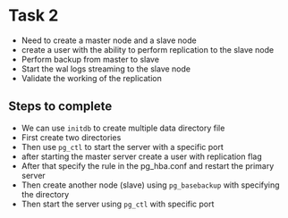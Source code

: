 # Task 2
- Need to create a master node and a slave node
- create a user with the ability to perform replication to the slave node
- Perform backup from master to slave
- Start the wal logs streaming to the slave node
- Validate the working of the replication

## Steps to complete
- We can use `initdb` to create multiple data directory file
- First create two directories
- Then use `pg_ctl` to start the server with a specific port 
- after starting the master server create a user with replication flag
- After that specify the rule in the pg_hba.conf and restart the primary server
- Then create another node (slave) using `pg_basebackup` with specifying the directory
- Then start the server using `pg_ctl` with specific port